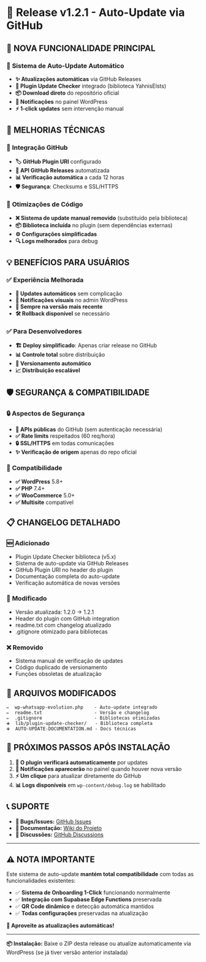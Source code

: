 # 🤖 Release v1.2.1 - Auto-Update via GitHub

## 🎯 **NOVA FUNCIONALIDADE PRINCIPAL**

### 🤖 **Sistema de Auto-Update Automático**
- **✨ Atualizações automáticas** via GitHub Releases
- **🔄 Plugin Update Checker** integrado (biblioteca YahnisElsts)
- **📦 Download direto** do repositório oficial
- **🔔 Notificações** no painel WordPress
- **⚡ 1-click updates** sem intervenção manual

## 🔧 **MELHORIAS TÉCNICAS**

### 📡 **Integração GitHub**
- **🏷️ GitHub Plugin URI** configurado
- **🔗 API GitHub Releases** automatizada  
- **📊 Verificação automática** a cada 12 horas
- **🛡️ Segurança**: Checksums e SSL/HTTPS

### 🧹 **Otimizações de Código**
- **❌ Sistema de update manual removido** (substituído pela biblioteca)
- **📦 Biblioteca incluída** no plugin (sem dependências externas)
- **⚙️ Configurações simplificadas**
- **🔍 Logs melhorados** para debug

## 💡 **BENEFÍCIOS PARA USUÁRIOS**

### ✅ **Experiência Melhorada**
- **🔄 Updates automáticos** sem complicação
- **📱 Notificações visuais** no admin WordPress
- **🚀 Sempre na versão mais recente**
- **🛠️ Rollback disponível** se necessário

### ✅ **Para Desenvolvedores**
- **🏗️ Deploy simplificado**: Apenas criar release no GitHub
- **📊 Controle total** sobre distribuição
- **🔄 Versionamento automático**
- **📈 Distribuição escalável**

## 🛡️ **SEGURANÇA & COMPATIBILIDADE**

### 🔒 **Aspectos de Segurança**
- **🔐 APIs públicas** do GitHub (sem autenticação necessária)
- **✅ Rate limits** respeitados (60 req/hora)
- **🔒 SSL/HTTPS** em todas comunicações
- **✨ Verificação de origem** apenas do repo oficial

### 🎯 **Compatibilidade**
- **✅ WordPress** 5.8+
- **✅ PHP** 7.4+
- **✅ WooCommerce** 5.0+
- **✅ Multisite** compatível

## 📋 **CHANGELOG DETALHADO**

### 🆕 **Adicionado**
- Plugin Update Checker biblioteca (v5.x)
- Sistema de auto-update via GitHub Releases
- GitHub Plugin URI no header do plugin
- Documentação completa do auto-update
- Verificação automática de novas versões

### 🔧 **Modificado**
- Versão atualizada: 1.2.0 → 1.2.1
- Header do plugin com GitHub integration
- readme.txt com changelog atualizado
- .gitignore otimizado para bibliotecas

### ❌ **Removido**
- Sistema manual de verificação de updates
- Código duplicado de versionamento
- Funções obsoletas de atualização

## 📁 **ARQUIVOS MODIFICADOS**

```
✏️  wp-whatsapp-evolution.php    - Auto-update integrado
✏️  readme.txt                   - Versão e changelog
✏️  .gitignore                   - Bibliotecas otimizadas
➕  lib/plugin-update-checker/   - Biblioteca completa
➕  AUTO-UPDATE-DOCUMENTATION.md - Docs técnicas
```

## 🚀 **PRÓXIMOS PASSOS APÓS INSTALAÇÃO**

1. **🔄 O plugin verificará automaticamente** por updates
2. **📱 Notificações aparecerão** no painel quando houver nova versão
3. **⚡ Um clique** para atualizar diretamente do GitHub
4. **📊 Logs disponíveis** em `wp-content/debug.log` se habilitado

## 📞 **SUPORTE**

- **🐛 Bugs/Issues:** [GitHub Issues](https://github.com/RelaxSolucoes/wp-whatsevolution/issues)
- **📖 Documentação:** [Wiki do Projeto](https://github.com/RelaxSolucoes/wp-whatsevolution/wiki)
- **💬 Discussões:** [GitHub Discussions](https://github.com/RelaxSolucoes/wp-whatsevolution/discussions)

---

## ⚠️ **NOTA IMPORTANTE**

Este sistema de auto-update **mantém total compatibilidade** com todas as funcionalidades existentes:

- ✅ **Sistema de Onboarding 1-Click** funcionando normalmente
- ✅ **Integração com Supabase Edge Functions** preservada  
- ✅ **QR Code dinâmico** e detecção automática mantidos
- ✅ **Todas configurações** preservadas na atualização

**🎉 Aproveite as atualizações automáticas!**

---

**📦 Instalação:** Baixe o ZIP desta release ou atualize automaticamente via WordPress (se já tiver versão anterior instalada) 